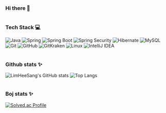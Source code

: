 ### Hi there 👋


#
### Tech Stack 💻
![Java](https://img.shields.io/badge/Java-007396.svg?&style=for-the-badge&logo=Java&logoColor=white)
![Spring](https://img.shields.io/badge/Spring-6DB33F.svg?&style=for-the-badge&logo=Spring&logoColor=white)
![Spring Boot](https://img.shields.io/badge/Spring%20Boot-6DB33F.svg?&style=for-the-badge&logo=Spring%20Boot&logoColor=white)
![Spring Security](https://img.shields.io/badge/Spring%20Security-6DB33F.svg?&style=for-the-badge&logo=Spring%20Security&logoColor=white)
![Hibernate](https://img.shields.io/badge/Hibernate-59666C.svg?&style=for-the-badge&logo=Hibernate&logoColor=white)
![MySQL](https://img.shields.io/badge/MySQL-4479A1.svg?&style=for-the-badge&logo=MySQL&logoColor=white)
![Git](https://img.shields.io/badge/Git-F05032.svg?&style=for-the-badge&logo=Git&logoColor=white)
![GitHub](https://img.shields.io/badge/GitHub-181717.svg?&style=for-the-badge&logo=GitHub&logoColor=white)
![GitKraken](https://img.shields.io/badge/GitKraken-179287.svg?&style=for-the-badge&logo=GitKraken&logoColor=white)
![Linux](https://img.shields.io/badge/Linux-FCC624.svg?&style=for-the-badge&logo=Linux&logoColor=white)
![IntelliJ IDEA](https://img.shields.io/badge/IntelliJ%20IDEA-000000.svg?&style=for-the-badge&logo=IntelliJ%20IDEA&logoColor=white)

#
### Github stats ✨
![LimHeeSang's GitHub stats](https://github-readme-stats.vercel.app/api?username=LimHeeSang&count_private=true&show_icons=true&theme=tokyonight) ![Top Langs](https://github-readme-stats.vercel.app/api/top-langs/?username=LimHeeSang&layout=compact&theme=tokyonight)

#
### Boj stats ✨
[![Solved.ac Profile](http://mazassumnida.wtf/api/v2/generate_badge?boj=dlagmltkd12)](https://solved.ac/dlagmltkd12/)



<!--
**LimHeeSang/LimHeeSang** is a ✨ _special_ ✨ repository because its `README.md` (this file) appears on your GitHub profile.

Here are some ideas to get you started:

- 🔭 I’m currently working on ...
- 🌱 I’m currently learning ...
- 👯 I’m looking to collaborate on ...
- 🤔 I’m looking for help with ...
- 💬 Ask me about ...
- 📫 How to reach me: ...
- 😄 Pronouns: ...
- ⚡ Fun fact: ...
-->
